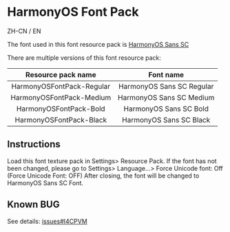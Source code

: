 # HarmonyOS Font Pack

ZH-CN / EN

The font used in this font resource pack is [HarmonyOS Sans SC](https://developer.harmonyos.com/en/docs/design/des-guides/font-0000001157868583) 

There are multiple versions of this font resource pack:

|        Resource pack name         |         Font name          |
| :-----------------------: | :-----------------------: |
| HarmonyOSFontPack-Regular | HarmonyOS Sans SC Regular |
| HarmonyOSFontPack-Medium  | HarmonyOS Sans SC Medium  |
|  HarmonyOSFontPack-Bold   |  HarmonyOS Sans SC Bold   |
|  HarmonyOSFontPack-Black  |  HarmonyOS Sans SC Black  |

## Instructions

Load this font texture pack in Settings> Resource Pack. If the font has not been changed, 
please go to Settings> Language...> Force Unicode font: Off (Force Unicode Font: OFF) After closing, 
the font will be changed to HarmonyOS Sans SC Font.

## Known BUG

See details: [issues#I4CPVM](https://gitee.com/TexTrue/HarmonyOSFontPack/issues/I4CPVM)
